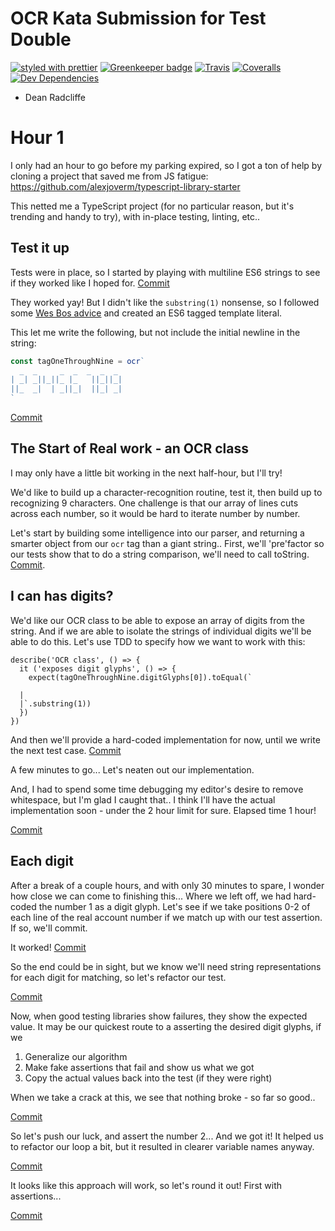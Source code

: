 # OCR Kata Submission for Test Double

[![styled with prettier](https://img.shields.io/badge/styled_with-prettier-ff69b4.svg)](https://github.com/prettier/prettier)
[![Greenkeeper badge](https://badges.greenkeeper.io/alexjoverm/typescript-library-starter.svg)](https://greenkeeper.io/)
[![Travis](https://img.shields.io/travis/alexjoverm/typescript-library-starter.svg)](https://travis-ci.org/alexjoverm/typescript-library-starter)
[![Coveralls](https://img.shields.io/coveralls/alexjoverm/typescript-library-starter.svg)](https://coveralls.io/github/alexjoverm/typescript-library-starter)
[![Dev Dependencies](https://david-dm.org/alexjoverm/typescript-library-starter/dev-status.svg)](https://david-dm.org/alexjoverm/typescript-library-starter?type=dev)

- Dean Radcliffe

# Hour 1

I only had an hour to go before my parking expired, so I got a ton of help by cloning a project that saved me from JS fatigue: https://github.com/alexjoverm/typescript-library-starter

This netted me a TypeScript project (for no particular reason, but it's trending and handy to try), with in-place testing, linting, etc..

## Test it up

Tests were in place, so I started by playing with multiline ES6 strings to see if they worked like I hoped for. [Commit](https://github.com/deanius/td-ocr/commit/fd42bc8)

They worked yay! But I didn't like the `substring(1)` nonsense, so I followed some [Wes Bos advice](https://wesbos.com/tagged-template-literals/) and created an ES6 tagged template literal.

This let me write the following, but not include the initial newline in the string:

```js
const tagOneThroughNine = ocr`
  _  _     _  _  _  _  _
| _| _||_||_ |_   ||_||_|
||_  _|  | _||_|  ||_| _|
`
```

[Commit](https://github.com/deanius/td-ocr/commit/1b9ee85f)

## The Start of Real work - an OCR class

I may only have a little bit working in the next half-hour, but I'll try!

We'd like to build up a character-recognition routine, test it, then build up to recognizing 9 characters. One challenge is that our array of lines cuts across each number, so it would be hard to iterate number by number.

Let's start by building some intelligence into our parser, and returning a smarter object from our `ocr` tag than a giant string.. First, we'll 'pre'factor so our tests show that to do a string comparison, we'll need to call toString. [Commit]().

## I can has digits?

We'd like our OCR class to be able to expose an array of digits from the string. And if we are able to isolate the strings of individual digits we'll be able to do this. Let's use TDD to specify how we want to work with this:

```
describe('OCR class', () => {
  it ('exposes digit glyphs', () => {
    expect(tagOneThroughNine.digitGlyphs[0]).toEqual(`

  |
  |`.substring(1))
  })
})
```

And then we'll provide a hard-coded implementation for now, until we write the next test case. [Commit](https://github.com/deanius/td-ocr/commit/59e3c9)

A few minutes to go... Let's neaten out our implementation.

And, I had to spend some time debugging my editor's desire to remove whitespace, but I'm glad I caught that.. I think I'll have the actual implementation soon - under the 2 hour limit for sure. Elapsed time 1 hour!

[Commit](https://github.com/deanius/td-ocr/commit/5f0c6d)

## Each digit

After a break of a couple hours, and with only 30 minutes to spare, I wonder how close we can come to finishing this... Where we left off, we had hard-coded the number 1 as a digit glyph. Let's see if we take positions 0-2 of each line of the real account number if we match up with our test assertion. If so, we'll commit.

It worked! [Commit](https://github.com/deanius/td-ocr/commit/caa8f4e)

So the end could be in sight, but we know we'll need string representations for each digit for matching, so let's refactor our test.

[Commit](https://github.com/deanius/td-ocr/commit/7995cf4)

Now, when good testing libraries show failures, they show the expected value. It may be our quickest route to a asserting the desired digit glyphs, if we

1. Generalize our algorithm
1. Make fake assertions that fail and show us what we got
1. Copy the actual values back into the test (if they were right)

When we take a crack at this, we see that nothing broke - so far so good..

[Commit](https://github.com/deanius/td-ocr/commit/91ca8c6)

So let's push our luck, and assert the number 2... And we got it! It helped us to refactor our loop a bit, but it resulted in clearer variable names anyway. 

[Commit](https://github.com/deanius/td-ocr/commit/d86abf4)

It looks like this approach will work, so let's round it out! First with assertions...

[Commit](https://github.com/deanius/td-ocr/commit/)

